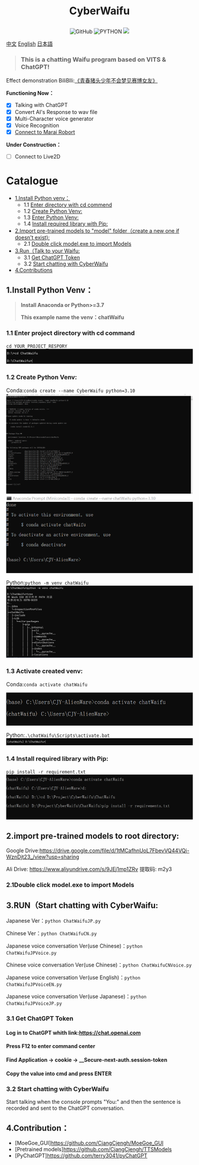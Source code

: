 # <p align="center">CyberWaifu</p>

<p align="center">
	<img alt="GitHub" src="https://img.shields.io/github/license/cjyaddone/ChatWaifu?color=red">
	<img src="https://img.shields.io/badge/Python-3.7|8|9|10-green" alt="PYTHON" >
  	<a href="https://app.fossa.com/projects/git%2Bgithub.com%2Fcjyaddone%2FChatWaifu?ref=badge_small" alt="FOSSA Status"><img src="https://app.fossa.com/api/projects/git%2Bgithub.com%2Fcjyaddone%2FChatWaifu.svg?type=small"/></a>
</p>

[中文](README.md "中文") [English](eng-README.md "English") [日本語](jp-README.md "日本語")

> ### This is a chatting Waifu program based on VITS & ChatGPT!

Effect demonstration BiliBIli:[《青春猪头少年不会梦见赛博女友》](https://www.bilibili.com/video/BV1rv4y1Q7eT "BiliBili")

**Functioning Now：**
* [x] Talking with ChatGPT
* [x] Convert AI's Response to wav file
* [x] Multi-Character voice generator
* [x] Voice Recognition
* [x] [Connect to Marai Robort](https://github.com/MuBai-He/ChatWaifu-marai)

**Under Construction：**
* [ ] Connect to Live2D

# Catalogue
* [1.Install Python venv：](#1.)
	* 1.1 [Enter directory with cd commend](#cd)
	* 1.2 [Create Python Venv:](#99)
	* 1.3 [Enter Python Venv:](#venv)
	* 1.4 [Install required library with Pip:](#pip)
* [2.Import pre-trained models to "model" folder（create a new one if doesn't exist):](#.model)
	* 2.1 [Double click model.exe to import Models](#cd1)
* [3.Run（Talk to your Waifu:](#22)
	* 3.1 [Get ChatGPT Token](#333)
	* 3.2 [Start chatting with CyberWaifu](#444)
* [4.Contributions](#915)
## <span id="1.">1.Install Python Venv：</span>
> **Install Anaconda or Python>=3.7**
> 
> **This example name the venv：chatWaifu**

### <span id="cd">1.1 Enter project directory with cd command</span>
`cd YOUR_PROJECT_RESPORY`
![](readme/5.png)
### <span id="99">1.2 Create Python Venv:</span>

Conda:`conda create --name CyberWaifu python=3.10`
![](readme/1.png)
![](readme/2.png)

Python:`python -m venv chatWaifu`
![](readme/6.png)

### <span id="venv">1.3 Activate created venv:</span>
Conda:`conda activate chatWaifu`

![](readme/3.png)

Python:`.\chatWaifu\Scripts\activate.bat`
![](readme/7.png)

### <span id="pip">1.4 Install required library with Pip:</span>
`pip install -r requirement.txt`
![](readme/4.png)

## <span id=".model">2.import pre-trained models to root directory:</span>
Google Drive:https://drive.google.com/file/d/1tMCafhnUoL7FbevVQ44VQi-WznDjt23_/view?usp=sharing

Ali Drive: https://www.aliyundrive.com/s/9JEj1mp1ZRv 提取码: m2y3

### <span id="cd1">2.1Double click model.exe to import Models</span>

## <span id="22">3.RUN（Start chatting with CyberWaifu:</span>
Japanese Ver：`python ChatWaifuJP.py`

Chinese Ver：`python ChatWaifuCN.py`

Japanese voice conversation Ver(use Chinese)：`python ChatWaifuJPVoice.py`

Chinese voice conversation Ver(use Chinese)：`python ChatWaifuCNVoice.py`

Japanese voice conversation Ver(use English)：`python ChatWaifuJPVoiceEN.py`

Japanese voice conversation Ver(use Japanese)：`python ChatWaifuJPVoiceJP.py`


### <span id="333">3.1 Get ChatGPT Token</span>
#### Log in to ChatGPT whith link:https://chat.openai.com
#### Press F12 to enter command center
#### Find Application -> cookie -> __Secure-next-auth.session-token
#### Copy the value into cmd and press ENTER

### <span id="444">3.2 Start chatting with CyberWaifu</span>

Start talking when the console prompts "You:" and then the sentence is recorded and sent to the ChatGPT conversation. 

## <span id="915">4.Contribution：</span>
- [MoeGoe_GUI]https://github.com/CjangCjengh/MoeGoe_GUI
- [Pretrained models]https://github.com/CjangCjengh/TTSModels
- [PyChatGPT]https://github.com/terry3041/pyChatGPT
